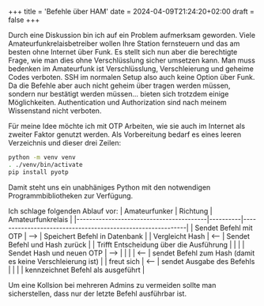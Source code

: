 +++
title = 'Befehle über HAM'
date = 2024-04-09T21:24:20+02:00
draft = false
+++

Durch eine Diskussion bin ich auf ein Problem aufmerksam geworden. Viele Amateurfunkrelaisbetreiber wollen Ihre Station fernsteuern und das am besten ohne Internet über Funk. Es stellt sich nun aber die berechtigte Frage, wie man dies ohne Verschlüsslung sicher umsetzen kann. Man muss bedenken im Amateurfunk ist Verschlüsslung, Verschleierung und geheime Codes verboten. SSH im normalen Setup also auch keine Option über Funk. Da die Befehle aber auch nicht geheim über tragen werden müssen, sondern nur bestätigt werden müssen... bieten sich trotzdem einige Möglichkeiten. Authentication und Authorization sind nach meinem Wissenstand nicht verboten.

Für meine Idee möchte ich mit OTP Arbeiten, wie sie auch im Internet als zweiter Faktor genutzt werden. Als Vorbereitung bedarf es eines leeren Verzeichnis und dieser drei Zeilen:
```bash
python -m venv venv
. ./venv/bin/activate
pip install pyotp
```
Damit steht uns ein unabhäniges Python mit den notwendigen Programmbibliotheken zur Verfügung. 

Ich schlage folgenden Ablauf vor:
| Amateurfunker                           | Richtung | Amateurfunkrelais                                          |
|-----------------------------------------|----------|------------------------------------------------------------|
| Sendet Befehl mit OTP                   | -->      | Speichert Befehl in Datenbank                              |
| Vergleicht Hash                         | <--      | Sendet Befehl und Hash zurück                              |
| Trifft Entscheidung über die Ausführung |          |                                                            |
| Sendet Hash und neuen OTP               | -->      |                                                            |
|                                         | <--      | sendet Befehl zum Hash (damit es keine Verschleierung ist) |
| freut sich                              | <--      | sendet Ausgabe des Befehls                                 |
|                                         |          | kennzeichnet Befehl als ausgeführt                         |

Um eine Kollsion bei mehreren Admins zu vermeiden sollte man sicherstellen, dass nur der letzte Befehl ausführbar ist.